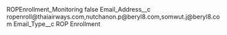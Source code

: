 <?xml version="1.0" encoding="UTF-8"?>
<CustomMetadata xmlns="http://soap.sforce.com/2006/04/metadata" xmlns:xsi="http://www.w3.org/2001/XMLSchema-instance" xmlns:xsd="http://www.w3.org/2001/XMLSchema">
    <label>ROPEnrollment_Monitoring</label>
    <protected>false</protected>
    <values>
        <field>Email_Address__c</field>
        <value xsi:type="xsd:string">ropenroll@thaiairways.com,nutchanon.p@beryl8.com,somwut.j@beryl8.com</value>
    </values>
    <values>
        <field>Email_Type__c</field>
        <value xsi:type="xsd:string">ROP Enrollment</value>
    </values>
</CustomMetadata>
